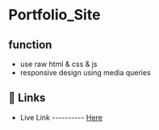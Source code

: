 
# Portfolio_Site

## function

- use raw html & css & js
- responsive design using media queries


## 🔗 Links
- Live Link ---------- [Here](https://mohammadsiam.github.io/My-CV/)

